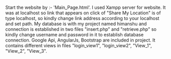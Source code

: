 Start the website by :- 'Main_Page.html'. I used Xampp server for website. It was at localhost so link that appears on click of "Share My Location" is of type localhost, so kindly change link address according to your localhost and set path. My database is with my project named himanshu and connection is established in two files "insert.php" and "retrieve.php" so kindly change username and password in it to establish database connection. Google Api, AngularJs, Bootstrap are included in project. It contains different views in files "login_view1", "login_view2", "View_1", "View_2", "View_3".
